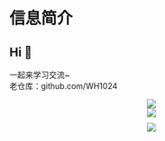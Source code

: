 # 信息简介
## Hi 👋
一起来学习交流~
</br>
老仓库：github.com/WH1024
<div align="center">
<img src="https://github-readme-stats.vercel.app/api?username=hhhweihan&count_private=true&show_icons=true&theme=tokyonight" align="center" />
</div>

<div align="center" style="margin-bottom: 10px;">
<div align="center" style="margin-bottom: 10px;">
<img src="https://profile-counter.glitch.me/mengshouer/count.svg" align="center" />
</div>
<img src="https://profile-counter.glitch.me/hhhweihan/count.svg" align="center" />
</div>
